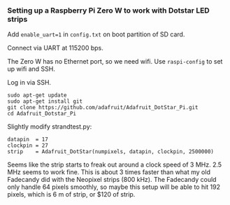 ### Setting up a Raspberry Pi Zero W to work with Dotstar LED strips ###

Add `enable_uart=1` in `config.txt` on boot partition of SD card.

Connect via UART at 115200 bps.

The Zero W has no Ethernet port, so we need wifi. Use `raspi-config` to set up wifi and SSH.

Log in via SSH.

    sudo apt-get update
    sudo apt-get install git
    git clone https://github.com/adafruit/Adafruit_DotStar_Pi.git
    cd Adafruit_Dotstar_Pi

Slightly modify strandtest.py:

    datapin  = 17
    clockpin = 27
    strip    = Adafruit_DotStar(numpixels, datapin, clockpin, 2500000)

Seems like the strip starts to freak out around a clock speed of 3 MHz. 2.5 MHz seems to work fine. This is about 3 times faster than what my old Fadecandy did with the Neopixel strips (800 kHz). The Fadecandy could only handle 64 pixels smoothly, so maybe this setup will be able to hit 192 pixels, which is 6 m of strip, or $120 of strip.
